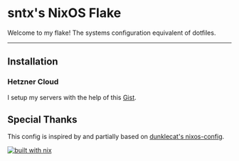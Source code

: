 # sntx's NixOS Flake

<!-- intro -->

Welcome to my flake!
The systems configuration equivalent of dotfiles.

---

## Installation

### Hetzner Cloud

I setup my servers with the help of this [Gist](https://gist.github.com/cyber-murmel/8b726b45047907a842a9dc9db2618b0a).

## Special Thanks

This config is inspired by and partially based on [dunklecat's nixos-config](https://git.sr.ht/~dunklecat/nixos-config).

<!-- badges -->

[![built with nix](https://builtwithnix.org/badge.svg)](https://builtwithnix.org)
